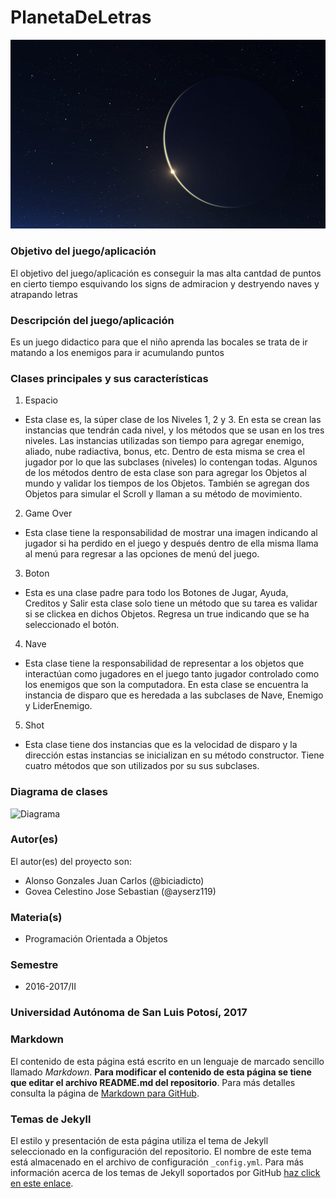 # PlanetaDeLetras

![En construcción](https://github.com/acominf/PlanetaDeLetras/blob/master/PlanetaDeLetras1/images/Menu.png)

### Objetivo del juego/aplicación
El objetivo del juego/aplicación es conseguir la mas alta cantdad de puntos en cierto tiempo esquivando los signs de admiracion y 
destryendo naves y atrapando letras 

### Descripción del juego/aplicación
Es un juego didactico para que el niño aprenda las bocales se trata de ir matando a los enemigos para ir acumulando puntos

### Clases principales y sus características
1. Espacio
* Esta clase es, la súper clase de los Niveles 1, 2 y 3. En esta se crean las instancias que tendrán cada nivel, y los métodos que se usan en los tres niveles. Las instancias utilizadas son tiempo para agregar enemigo, aliado, nube radiactiva, bonus, etc. Dentro de esta misma se crea el jugador por lo que las subclases (niveles) lo contengan todas. Algunos de los métodos dentro de esta clase son para agregar los Objetos al mundo y validar los tiempos de los Objetos. También se agregan dos Objetos para simular el Scroll y llaman a su método de movimiento. 

2. Game Over
* Esta clase tiene la responsabilidad de mostrar una imagen indicando al jugador si ha perdido en el juego y después dentro de ella misma llama al menú para regresar a las opciones de menú del juego.


3. Boton
* Esta es una clase padre para todo los Botones de Jugar, Ayuda, Creditos y Salir esta clase solo tiene un método que su tarea es validar si se clickea en dichos Objetos. Regresa un true indicando que se ha seleccionado el botón.


4. Nave
* Esta clase tiene la responsabilidad de representar a los objetos que interactúan como jugadores en el juego tanto jugador controlado como los enemigos que son la computadora. En esta clase se encuentra la instancia de disparo que es heredada a las subclases de Nave, Enemigo y LiderEnemigo.

5. Shot
* Esta clase tiene dos instancias que es la velocidad de disparo y la dirección estas instancias se inicializan en su método constructor. Tiene cuatro métodos que son utilizados por su sus subclases.

### Diagrama de clases
![Diagrama](https://lh3.googleusercontent.com/-k71G8Nzx7Xs/WTHRmssqRjI/AAAAAAAACL8/dAcTh_sp5LwT2ZmCgUs-bxsX6akxXD_pACL0B/w530-d-h356-p-rw/Diagrama%2Bde%2Bclases.png)

### Autor(es)
El autor(es) del proyecto son:
- Alonso Gonzales Juan Carlos (@biciadicto)
- Govea Celestino Jose Sebastian (@ayserz119)

### Materia(s)
- Programación Orientada a Objetos

### Semestre
- 2016-2017/II

### Universidad Autónoma de San Luis Potosí, 2017

### Markdown
El contenido de esta página está escrito en un lenguaje de marcado sencillo llamado _Markdown_. **Para modificar el contenido de esta página se tiene que editar el archivo README.md del repositorio**. Para más detalles consulta la página de [Markdown para GitHub](https://guides.github.com/features/mastering-markdown/).

### Temas de Jekyll
El estilo y presentación de esta página utiliza el tema de Jekyll seleccionado en la configuración del repositorio. El nombre de este tema está almacenado en el archivo de configuración `_config.yml`. Para más información acerca de los temas de Jekyll soportados por GitHub [haz click en este enlace](https://pages.github.com/themes/).
